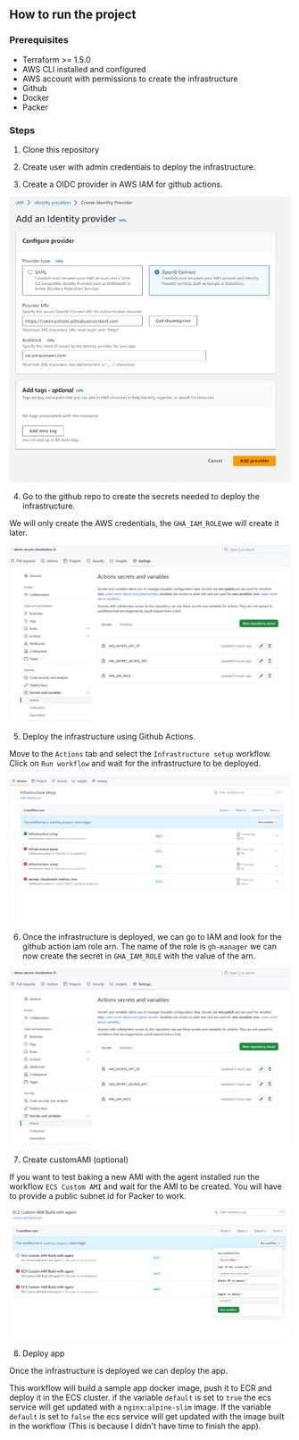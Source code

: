## How to run the project

### Prerequisites
- Terraform >= 1.5.0
- AWS CLI installed and configured
- AWS account with permissions to create the infrastructure
- Github
- Docker
- Packer

### Steps
1. Clone this repository

2. Create user with admin credentials to deploy the infrastructure. 

3. Create a OIDC provider in AWS IAM for github actions. 

![OIDC](./img/oidc.png)

4. Go to the github repo to create the secrets needed to deploy the infrastructure.

We will only create the AWS credentials, the `GHA_IAM_ROLE`we will create it later.

![secrets](./img/gha-secrets.png)

5. Deploy the infrastructure using Github Actions.

Move to the `Actions` tab and select the `Infrastructure setup` workflow. Click on `Run workflow` and wait for the infrastructure to be deployed.

![workflow](./img/infra-deploy.png)

6. Once the infrastructure is deployed, we can go to IAM and look for the github action iam role arn. The name of the role is `gh-manager` we can now create the secret in `GHA_IAM_ROLE` with the value of the arn.

![secrets](./img/gha-secrets.png)

7. Create customAMI (optional)

If you want to test baking a new AMI with the agent installed run the workflow `ECS Custom AMI` and wait for the AMI to be created. You will have to provide a public subnet id for Packer to work.

![workflow](./img/customami.png)

8. Deploy app

Once the infrastructure is deployed we can deploy the app. 

This workflow will build a sample app docker image, push it to ECR and deploy it in the ECS cluster. if the variable `default` is set to `true` the ecs service will get updated with a `nginx:alpine-slim` image. If the variable `default` is set to `false` the ecs service will get updated with the image built in the workflow (This is because I didn't have time to finish the app).


